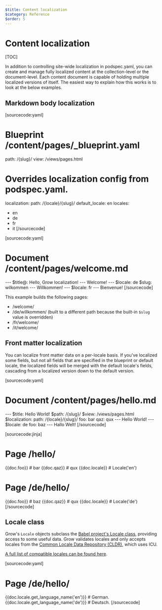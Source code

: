 ```yaml
---
$title: Content localization
$category: Reference
$order: 5
---
```

# Content localization

[TOC]

In addition to controlling site-wide localization in podspec.yaml, you can create and manage fully localized content at the collection-level or the document-level. Each content document is capable of holding multiple localized versions of itself. The easiest way to explain how this works is to look at the below examples.

## Markdown body localization

[sourcecode:yaml]
# Blueprint /content/pages/_blueprint.yaml

path: /{slug}/
view: /views/pages.html

# Overrides localization config from podspec.yaml.
localization:
  path: /{locale}/{slug}/
  default_locale: en
  locales:
  - en
  - de
  - fr
  - it
[/sourcecode]

[sourcecode:yaml]
# Document /content/pages/welcome.md

​---
$title@: Hello, Grow localization!
​---
Welcome!
​---
$locale: de
$slug: wilkommen
​---
Willkommen!
​---
$locale: fr
​---
Bienvenue!
[/sourcecode]

This example builds the following pages:

- /welcome/
- /de/willkommen/ (built to a different path because the built-in `$slug` value is overridden)
- /fr/welcome/
- /it/welcome/

## Front matter localization

You can localize front matter data on a per-locale basis. If you've localized some fields, but not all fields that are specified in the blueprint or default locale, the localized fields will be merged with the default locale's fields, cascading from a localized version down to the default version.

[sourcecode:yaml]
# Document /content/pages/hello.md

​---
$title: Hello World!
$path: /{slug}/
$view: /views/pages.html
$localization:
  path: /{locale}/{slug}/
foo: bar
qaz: qux
​---
Hello World!
​---
$locale: de
foo: baz
​---
Hallo Welt!
[/sourcecode]

[sourcecode:jinja]
# Page /hello/

{{doc.foo}}         # bar
{{doc.qaz}}         # qux
{{doc.locale}}      # Locale('en')

# Page /de/hello/

{{doc.foo}}         # baz
{{doc.qaz}}         # qux
{{doc.locale}}      # Locale('de')
[/sourcecode]

## Locale class

Grow's `Locale` objects subclass the [Babel project's Locale class](http://babel.pocoo.org/docs/locale/), providing access to some useful data. Grow validates locales and only accepts locales from the [Common Locale Data Repository (CLDR)](http://unicode.org/cldr/), which uses ICU.

[A full list of compatible locales can be found here](http://www.localeplanet.com/icu/).

[sourcecode:yaml]
# Page /de/hello/
{{doc.locale.get_language_name('en')}}       # German.
{{doc.locale.get_language_name('de')}}       # Deutsch.
[/sourcecode]
